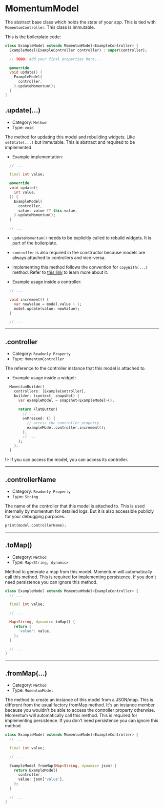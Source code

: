 # MomentumModel
The abstract base class which holds the state of your app. This is tied with `MomentumController`. This class is immutable.

This is the boilerplate code:
```dart
class ExampleModel extends MomentumModel<ExampleController> {
  ExampleModel(ExampleController controller) : super(controller);

  // TODO: add your final properties here...

  @override
  void update() {
    ExampleModel(
      controller,
    ).updateMomentum();
  }
}
```

## .update(...)
- Category: `Method`
- Type: `void`

The method for updating this model and rebuilding widgets. Like `setState(...)` but immutable. This is abstract and required to be implemented.
- Example implementation:
```dart
  // ...

  final int value;

  @override
  void update({
    int value,
  }) {
    ExampleModel(
      controller,
      value: value ?? this.value,
    ).updateMomentum();
  }

  // ...
```
  - `updateMomentum()` needs to be explicitly called to rebuild widgets. It is part of the boilerplate.
  - `controller` is also required in the constructor because models are always attached to controllers and vice-versa.
  - Implementing this method follows the convention for `copyWith(...)` method. Refer to [this link](https://developer.school/dart-flutter-what-does-copywith-do/#:~:text=Although%20the%20notion%20of%20copyWith,arguments%20that%20overwrite%20settable%20values.) to learn more about it.

- Example usage inside a controller:
```dart
  // ...

  void increment() {
    var newValue = model.value + 1;
    model.update(value: newValue);
  }

  // ...
```

<hr>

## .controller
- Category: `Readonly Property`
- Type: `MomentumController`

The reference to the controller instance that this model is attached to.
- Example usage inside a widget:
```dart
  MomentumBuilder(
    controllers: [ExampleController],
    builder: (context, snapshot) {
      var exampleModel = snapshot<ExampleModel>();
      
      return FlatButton(
        // ...
        onPressed: () {
          // access the controller property.
          exampleModel.controller.increment();
        },
        // ...
      );
    },
  )
```
!> If you can access the model, you can access its controller.

<hr>

## .controllerName
- Category: `Readonly Property`
- Type: `String`

The name of the controller that this model is attached to. This is used internally by momentum for detailed logs. But it is also accessible publicly for your debugging purposes.
```dart
print(model.controllerName);
```

<hr>

## .toMap()
- Category: `Method`
- Type: `Map<String, dynamic>`

Method to generate a map from this model. Momentum will automatically call this method. This is required for implementing persistence. If you don't need persistence you can ignore this method.
```dart
class ExampleModel extends MomentumModel<ExampleController> {
  // ...

  final int value;

  // ...

  Map<String, dynamic> toMap() {
    return {
      'value': value,
    };
  }

  // ...
}
```

<hr>

## .fromMap(...)
- Category: `Method`
- Type: `MomentumModel`

The method to create an instance of this model from a JSON/map. This is different from the usual factory fromMap method. It's an instance member because you wouldn't be able to access the controller property otherwise. Momentum will automatically call this method. This is required for implementing persistence. If you don't need persistence you can ignore this method.
```dart
class ExampleModel extends MomentumModel<ExampleController> {
  // ...

  final int value;

  // ...

  ExampleModel fromMap(Map<String, dynamic> json) {
    return ExampleModel(
      controller,
      value: json['value'],
    );
  }

  // ...
}
```